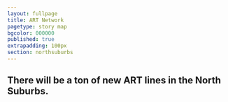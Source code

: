 ```yaml
---
layout: fullpage
title: ART Network
pagetype: story map
bgcolor: 000000
published: true
extrapadding: 100px
section: northsuburbs
---
```


## There will be a ton of new ART lines in the North Suburbs. 
